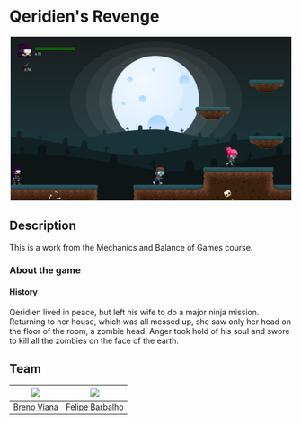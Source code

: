 # Qeridien's Revenge

<center><img src="img/qeridiens-revenge.png" width="500"/></center>

## Description

This is a work from the Mechanics and Balance of Games course.

### About the game

#### History

Qeridien lived in peace, but left his wife to do a major ninja mission. Returning to her house, which was all messed up, she saw only her head on the floor of the room, a zombie head. Anger took hold of his soul and swore to kill all the zombies on the face of the earth.

## Team

[<img src="https://avatars2.githubusercontent.com/u/17532418?v=3&s=400" width="100"/>](https://github.com/brenov) | [<img src="https://avatars2.githubusercontent.com/u/8813353?v=3&s=400" width="100"/>](https://github.com/Barbalho12)
---|---
[Breno Viana](https://github.com/brenov) | [Felipe Barbalho](https://github.com/Barbalho12)
